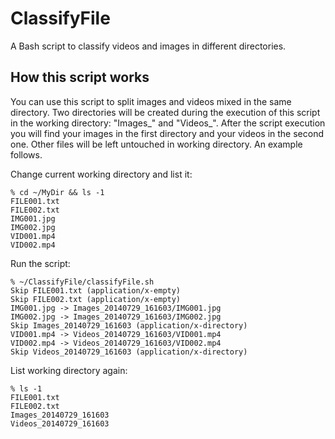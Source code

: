 ClassifyFile
============

A Bash script to classify videos and images in different directories.

## How this script works
You can use this script to split images and videos mixed in the same directory. Two directories will be created during the execution of this script in the working directory: "Images_<current-date>" and "Videos_<current-date>". After the script execution you will find your images in the first directory and your videos in the second one. Other files will be left untouched in working directory. An example follows.

Change current working directory and list it:

```
% cd ~/MyDir && ls -1
FILE001.txt
FILE002.txt
IMG001.jpg
IMG002.jpg
VID001.mp4
VID002.mp4
```

Run the script: 

```
% ~/ClassifyFile/classifyFile.sh           
Skip FILE001.txt (application/x-empty)
Skip FILE002.txt (application/x-empty)
IMG001.jpg -> Images_20140729_161603/IMG001.jpg
IMG002.jpg -> Images_20140729_161603/IMG002.jpg
Skip Images_20140729_161603 (application/x-directory)
VID001.mp4 -> Videos_20140729_161603/VID001.mp4
VID002.mp4 -> Videos_20140729_161603/VID002.mp4
Skip Videos_20140729_161603 (application/x-directory)
```

List working directory again:

```
% ls -1                                   
FILE001.txt
FILE002.txt
Images_20140729_161603
Videos_20140729_161603
```
